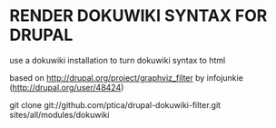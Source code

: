 RENDER DOKUWIKI SYNTAX FOR DRUPAL
=================================

use a dokuwiki installation
to turn dokuwiki syntax to html

based on http://drupal.org/project/graphviz_filter by infojunkie (http://drupal.org/user/48424)

git clone git://github.com/ptica/drupal-dokuwiki-filter.git sites/all/modules/dokuwiki
